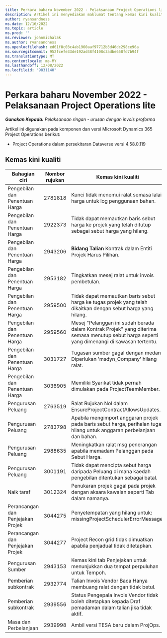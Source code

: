 ```yaml
---
title: Perkara baharu November 2022 - Pelaksanaan Project Operations lite
description: Artikel ini menyediakan maklumat tentang kemas kini kualiti yang tersedia dalam keluaran penggunaan Microsoft lite keluaran Dynamics 365 Project Operations November 2022.
author: ryansandness
ms.date: 12/16/2022
ms.topic: article
ms.prod: ''
ms.reviewer: johnmichalak
ms.author: ryansandness
ms.openlocfilehash: ed61f8c03c4ab1960aaf97712b3d46dc298ce96a
ms.sourcegitcommit: 952fcefe33de192ad48f4108c3adbe658fd7b94f
ms.translationtype: MT
ms.contentlocale: ms-MY
ms.lasthandoff: 12/08/2022
ms.locfileid: "9831140"
---
```

# <a name="whats-new-november-2022---project-operations-lite-deployment"></a>Perkara baharu November 2022 - Pelaksanaan Project Operations lite

_**Gunakan Kepada:** Pelaksanaan ringan - urusan dengan invois proforma_

Artikel ini digunakan pada komponen dan versi Microsoft Dynamics 365 Project Operations berikut:

- Project Operations dalam persekitaran Dataverse versi 4.58.0.119


## <a name="quality-updates"></a>Kemas kini kualiti

| Bahagian ciri | Nombor rujukan | Kemas kini kualiti |
| --- | --- | --- |
| Pengebilan dan Penentuan Harga | 2781818 | Kunci tidak menemui ralat semasa lalai harga untuk log penggunaan bahan. |
| Pengebilan dan Penentuan Harga | 2922373 | Tidak dapat memautkan baris sebut harga ke projek yang telah ditutup sebagai sebut harga yang hilang. |
| Pengebilan dan Penentuan Harga | 2943206 | **Bidang Talian** Kontrak dalam Entiti Projek Harus Pilihan. |
| Pengebilan dan Penentuan Harga | 2953182 | Tingkatkan mesej ralat untuk invois pembetulan.|
| Pengebilan dan Penentuan Harga | 2959500 | Tidak dapat memautkan baris sebut harga ke tugas projek yang telah dikaitkan dengan sebut harga yang hilang.|
| Pengebilan dan Penentuan Harga | 2959560 | Mesej "Pelanggan ini sudah berada dalam Kontrak Projek" yang diterima semasa menutup sebut harga seperti yang dimenangi di kawasan tertentu. |
| Pengebilan dan Penentuan Harga | 3031727 | Tugasan sumber gagal dengan medan Diperlukan 'msdyn_Company' hilang ralat. |
| Pengebilan dan Penentuan Harga | 3036905 | Memiliki Syarikat tidak pernah dimulakan pada ProjectTeamMember. |
| Pengurusan Peluang | 2763519 | Ralat Rujukan Nol dalam EnsureProjectContractAllowsUpdates. |
| Pengurusan Peluang | 2783798 | Apabila mengimport anggaran projek pada baris sebut harga, perihalan tugas hilang untuk anggaran perbelanjaan dan bahan.|
| Pengurusan Peluang | 2988635 | Meningkatkan ralat msg penerangan apabila memadam Pelanggan pada Sebut Harga. |
| Pengurusan Peluang | 3001191 | Tidak dapat mencipta sebut harga daripada Peluang di mana kaedah pengebilan ditentukan sebagai batal. |
| Naik taraf | 3012324 | Penukaran projek gagal pada projek dengan aksara kawalan seperti Tab dalam namanya. || Perancangan dan Penjejakan Projek | 2790384 | Masa keluar Pending OperationSet terlalu pendek. |
| Perancangan dan Penjejakan Projek | 3044275 | Penyetempatan yang hilang untuk: missingProjectSchedulerErrorMessage. |
| Perancangan dan Penjejakan Projek | 3044277 | Project Recon grid tidak dimuatkan apabila penjadual tidak ditetapkan.|
| Pengurusan Sumber | 2943153 | Kemas kini tab Penjejakan untuk menunjukkan dua tempat perpuluhan untuk Tempoh.|
| Pemberian subkontrak | 2932774 | Talian Invois Vendor Baca Hanya membuang ralat dengan tidak betul. |
| Pemberian subkontrak | 2939556 | Status Pengepala Invois Vendor tidak boleh ditetapkan kepada Draf pemadaman dalam talian jika tidak aktif. |
| Masa dan Perbelanjaan | 2939998 | Ambil versi TESA baru dalam ProjOps. |
